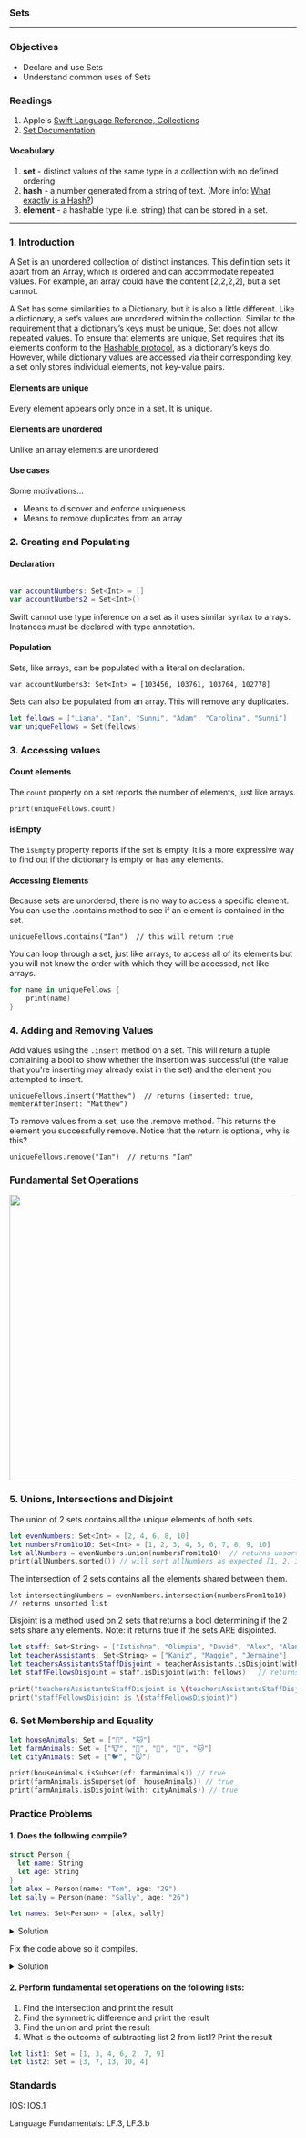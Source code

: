 ### Sets
---

### Objectives
* Declare and use Sets
* Understand common uses of Sets

### Readings
1. Apple's [Swift Language Reference, Collections](https://docs.swift.org/swift-book/LanguageGuide/CollectionTypes.html)
1. [Set Documentation](https://developer.apple.com/documentation/swift/set)  

#### Vocabulary
1. **set** -  distinct values of the same type in a collection with no defined ordering  
1. **hash** - a number generated from a string of text. (More info: [What exactly is a Hash?](https://cs.stackexchange.com/questions/55471/what-exactly-and-precisely-is-hash/55472))
1. **element** - a hashable type (i.e. string) that can be stored in a set.

---

### 1. Introduction

A Set is an unordered collection of distinct instances. This definition sets it apart from an Array, which is ordered and can accommodate repeated values. For example, an array could have the content [2,2,2,2], but a set cannot.

A Set has some similarities to a Dictionary, but it is also a little different. Like a dictionary, a set’s values are unordered within the collection. Similar to the requirement that a dictionary’s keys must be unique, Set does not allow repeated values. To ensure that elements are unique, Set requires that its elements conform to the [Hashable protocol](https://developer.apple.com/documentation/swift/hashable), as a dictionary’s keys do. However, while dictionary values are accessed via their corresponding key, a set only stores individual elements, not key-value pairs.

#### Elements are unique

Every element appears only once in a set. It is unique.

#### Elements are unordered

Unlike an array elements are unordered

#### Use cases

Some motivations...

* Means to discover and enforce uniqueness
* Means to remove duplicates from an array

### 2. Creating and Populating

#### Declaration

```swift

var accountNumbers: Set<Int> = []
var accountNumbers2 = Set<Int>()

```

Swift cannot use type inference on a set as it uses similar syntax to arrays. Instances must be declared with type annotation.


#### Population

Sets, like arrays, can be populated with a literal on declaration.

`var accountNumbers3: Set<Int> = [103456, 103761, 103764, 102778]`

Sets can also be populated from an array. This will remove any duplicates.

```swift
let fellows = ["Liana", "Ian", "Sunni", "Adam", "Carolina", "Sunni"]
var uniqueFellows = Set(fellows)
```

### 3. Accessing values

#### Count elements

The `count` property on a set reports the number of elements, just like arrays.

```swift
print(uniqueFellows.count)
```

#### isEmpty

The `isEmpty` property reports if the set is empty. It is a more expressive way to find out if the dictionary is empty or has any elements.

#### Accessing Elements

Because sets are unordered, there is no way to access a specific element. You can use the .contains method to see if an element is contained in the set.

`uniqueFellows.contains("Ian")  // this will return true`

You can loop through a set, just like arrays, to access all of its elements but you will not know the order with which they will be accessed, not like arrays.

```swift
for name in uniqueFellows {
    print(name)
}
```

### 4. Adding and Removing Values

Add values using the `.insert` method on a set. This will return a tuple containing a bool to show whether the insertion was successful (the value that you're inserting may already exist in the set) and the element you attempted to insert.

`uniqueFellows.insert("Matthew")  // returns (inserted: true, memberAfterInsert: "Matthew")`

To remove values from a set, use the .remove method. This returns the element you successfully remove. Notice that the return is optional, why is this?

`uniqueFellows.remove("Ian")  // returns "Ian"`

### Fundamental Set Operations

<p align="center">
<img src="https://docs.swift.org/swift-book/_images/setVennDiagram_2x.png" width="700" height="500" />  
</p>

### 5. Unions, Intersections and Disjoint

The union of 2 sets contains all the unique elements of both sets.

```swift
let evenNumbers: Set<Int> = [2, 4, 6, 8, 10]
let numbersFrom1to10: Set<Int> = [1, 2, 3, 4, 5, 6, 7, 8, 9, 10]
let allNumbers = evenNumbers.union(numbersFrom1to10)  // returns unsorted list
print(allNumbers.sorted()) // will sort allNumbers as expected [1, 2, 3, 4, 5, 6, 7, 8, 9, 10]
```

The intersection of 2 sets contains all the elements shared between them.

`let intersectingNumbers = evenNumbers.intersection(numbersFrom1to10)  // returns unsorted list`

Disjoint is a method used on 2 sets that returns a bool determining if the 2 sets share any elements. Note: it returns true if the sets ARE disjointed.

```swift
let staff: Set<String> = ["Istishna", "Olimpia", "David", "Alex", "Alan"]
let teacherAssistants: Set<String> = ["Kaniz", "Maggie", "Jermaine"]
let teachersAssistantsStaffDisjoint = teacherAssistants.isDisjoint(with: staff)   // returns true
let staffFellowsDisjoint = staff.isDisjoint(with: fellows)   // returns false

print("teachersAssistantsStaffDisjoint is \(teachersAssistantsStaffDisjoint)")
print("staffFellowsDisjoint is \(staffFellowsDisjoint)")
```

### 6. Set Membership and Equality

```swift
let houseAnimals: Set = ["🐶", "🐱"]
let farmAnimals: Set = ["🐮", "🐔", "🐑", "🐶", "🐱"]
let cityAnimals: Set = ["🐦", "🐭"]

print(houseAnimals.isSubset(of: farmAnimals)) // true
print(farmAnimals.isSuperset(of: houseAnimals)) // true
print(farmAnimals.isDisjoint(with: cityAnimals)) // true
```

### Practice Problems

#### 1. Does the following compile?

```swift
struct Person {
  let name: String
  let age: String
}
let alex = Person(name: "Tom", age: "29")
let sally = Person(name: "Sally", age: "26")

let names: Set<Person> = [alex, sally]
```
<details>
    <summary>Solution</summary>

    No. The reason is that Person does not conform to the Hashable protocol. The elements in a Set needs to conform to Hashable in order to keep a Set's elements unique.

</details>

Fix the code above so it compiles.

<details>
    <summary>Solution</summary>

```swift
struct Person: Hashable {
  let name: String
  let age: String
}
let alex = Person(name: "Tom", age: "29")
let sally = Person(name: "Sally", age: "26")
```

</details>


#### 2. Perform fundamental set operations on the following lists:

1. Find the intersection and print the result
2. Find the symmetric difference and print the result
3. Find the union and print the result
4. What is the outcome of subtracting list 2 from list1? Print the result

```swift
let list1: Set = [1, 3, 4, 6, 2, 7, 9]
let list2: Set = [3, 7, 13, 10, 4]
```

### Standards

IOS: IOS.1

Language Fundamentals: LF.3, LF.3.b
